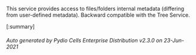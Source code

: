 






This service provides access to files/folders internal metadata (differing from user-defined metadata). Backward compatible with the Tree Service.

[:summary]

###### Auto generated by Pydio Cells Enterprise Distribution v2.3.0 on 23-Jun-2021
